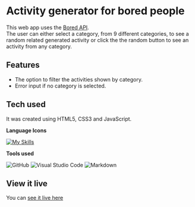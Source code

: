 # Activity generator for bored people

This web app uses the [Bored API](https://www.boredapi.com/).  
The user can either select a category, from 9 different categories, to see a random related generated activity or click the the random button to see
an activity from any category.

## Features

- The option to filter the activities shown by category.
- Error input if no category is selected.

## Tech used

It was created using HTML5, CSS3 and JavaScript.

**Language Icons**

[![My Skills](https://skillicons.dev/icons?i=html,css,js,git&perline=9)](https://skillicons.dev)

**Tools used**

![GitHub](https://camo.githubusercontent.com/cca71357fe98ec5f8cd6ebab9044ad2901f4b64ebda379ac81608ed9f1caa1a0/68747470733a2f2f696d672e736869656c64732e696f2f7374617469632f76313f7374796c653d666f722d7468652d6261646765266d6573736167653d47697448756226636f6c6f723d313831373137266c6f676f3d476974487562266c6f676f436f6c6f723d464646464646266c6162656c3d) ![Visual Studio Code](https://img.shields.io/badge/Visual%20Studio%20Code-0078d7.svg?style=for-the-badge&logo=visual-studio-code&logoColor=white) ![Markdown](https://img.shields.io/badge/markdown-%23000000.svg?style=for-the-badge&logo=markdown&logoColor=white)

## View it live
You can [see it live here](https://rclarkeweb.github.io/are-you-bored/)
